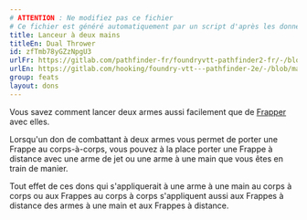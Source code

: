 ```yaml
---
# ATTENTION : Ne modifiez pas ce fichier
# Ce fichier est généré automatiquement par un script d'après les données du module Foundry VTT officiel et de sa traduction
title: Lanceur à deux mains
titleEn: Dual Thrower
id: zfTmb78yGZzNpgU3
urlFr: https://gitlab.com/pathfinder-fr/foundryvtt-pathfinder2-fr/-/blob/master/data/feats/zfTmb78yGZzNpgU3.htm
urlEn: https://gitlab.com/hooking/foundry-vtt---pathfinder-2e/-/blob/master/packs/data/feats.db/dual-thrower.json
group: feats
layout: dons
---
```

Vous savez comment lancer deux armes aussi facilement que de [Frapper](../actions/frapper.md) avec elles.

Lorsqu'un don de combattant à deux armes vous permet de porter une Frappe au corps-à-corps, vous pouvez à la place porter une Frappe à distance avec une arme de jet ou une arme à une main que vous êtes en train de manier.

Tout effet de ces dons qui s'appliquerait à une arme à une main au corps à corps ou aux Frappes au corps à corps s'appliquent aussi aux Frappes à distance des armes à une main et aux Frappes à distance.


